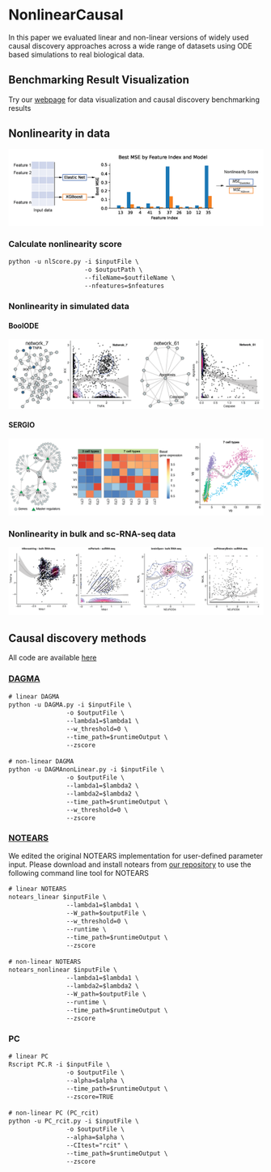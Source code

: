 # NonlinearCausal
 In this paper we evaluated linear and non-linear versions of widely used causal discovery approaches across a wide range of datasets using ODE based simulations to real biological data.

## Benchmarking Result Visualization
Try our [webpage](https://marissadi.shinyapps.io/shinyappsio/) for data visualization and causal discovery benchmarking results


## Nonlinearity in data
![image text](example_figures/nlScore_illustration.png)

### Calculate nonlinearity score
```
python -u nlScore.py -i $inputFile \
                     -o $outputPath \
                     --fileName=$outfileName \
                     --nfeatures=$nfeatures
```

### Nonlinearity in simulated data
#### BoolODE
![image text](example_figures/BoolODE_data.png)
#### SERGIO
![image text](example_figures/SERGIO_data.png)
### Nonlinearity in bulk and sc-RNA-seq data
![image text](example_figures/Bio_data.png)



## Causal discovery methods
All code are available [here](https://github.com/zhu-yh1/NonlinearCausal/tree/main/code/causal_discovery_algorithms)
### [DAGMA](https://github.com/kevinsbello/dagma)
```
# linear DAGMA
python -u DAGMA.py -i $inputFile \
                -o $outputFile \
                --lambda1=$lambda1 \
                --w_threshold=0 \
                --time_path=$runtimeOutput \
                --zscore

# non-linear DAGMA
python -u DAGMAnonLinear.py -i $inputFile \
                -o $outputFile \
                --lambda1=$lambda2 \
                --lambda2=$lambda2 \
                --time_path=$runtimeOutput \
                --w_threshold=0 \
                --zscore
```
### [NOTEARS](https://github.com/xunzheng/notears)
We edited the original NOTEARS implementation for user-defined parameter input. Please download and install notears from [our repository](https://github.com/zhu-yh1/NonlinearCausal/tree/main/code/causal_discovery_algorithms/notears) to use the following command line tool for NOTEARS
```
# linear NOTEARS
notears_linear $inputFile \
                --lambda1=$lambda1 \
                --W_path=$outputFile \
                --w_threshold=0 \
                --runtime \
                --time_path=$runtimeOutput \
                --zscore

# non-linear NOTEARS
notears_nonlinear $inputFile \
                --lambda1=$lambda1 \
                --lambda2=$lambda2 \
                --W_path=$outputFile \
                --runtime \
                --time_path=$runtimeOutput \
                --zscore
```
### PC
```
# linear PC
Rscript PC.R -i $inputFile \
                -o $outputFile \
                --alpha=$alpha \
                --time_path=$runtimeOutput \
                --zscore=TRUE

# non-linear PC (PC_rcit)
python -u PC_rcit.py -i $inputFile \
                -o $outputFile \
                --alpha=$alpha \
                --CItest="rcit" \
                --time_path=$runtimeOutput \
                --zscore
```



